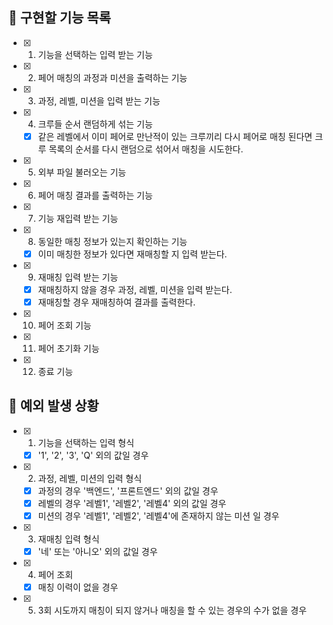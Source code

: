 ## 📌 구현할 기능 목록

- [x] 1. 기능을 선택하는 입력 받는 기능
- [x] 2. 페어 매칭의 과정과 미션을 출력하는 기능
- [x] 3. 과정, 레벨, 미션을 입력 받는 기능
- [x] 4. 크루들 순서 랜덤하게 섞는 기능
  - [x] 같은 레벨에서 이미 페어로 만난적이 있는 크루끼리 다시 페어로 매칭 된다면 크루 목록의 순서를 다시 랜덤으로 섞어서 매칭을 시도한다.
- [x] 5. 외부 파일 불러오는 기능
- [x] 6. 페어 매칭 결과를 출력하는 기능
- [x] 7. 기능 재입력 받는 기능
- [x] 8. 동일한 매칭 정보가 있는지 확인하는 기능
  - [x] 이미 매칭한 정보가 있다면 재매칭할 지 입력 받는다.
- [x] 9. 재매칭 입력 받는 기능
  - [x] 재매칭하지 않을 경우 과정, 레벨, 미션을 입력 받는다.
  - [x] 재매칭할 경우 재매칭하여 결과를 출력한다.
- [x] 10. 페어 조회 기능
- [x] 11. 페어 초기화 기능
- [x] 12. 종료 기능

## 🎯 예외 발생 상황

- [x] 1. 기능을 선택하는 입력 형식
  - [x] '1', '2', '3', 'Q' 외의 값일 경우

- [x] 2. 과정, 레벨, 미션의 입력 형식
  - [x] 과정의 경우 '백엔드', '프론트엔드' 외의 값일 경우
  - [x] 레벨의 경우 '레벨1', '레벨2', '레벨4' 외의 값일 경우
  - [x] 미션의 경우 '레벨1', '레벨2', '레벨4'에 존재하지 않는 미션 일 경우

- [x] 3. 재매칭 입력 형식
   - [x] '네' 또는 '아니오' 외의 값일 경우
  
- [x] 4. 페어 조회 
  - [x] 매칭 이력이 없을 경우

- [x] 5. 3회 시도까지 매칭이 되지 않거나 매칭을 할 수 있는 경우의 수가 없을 경우
